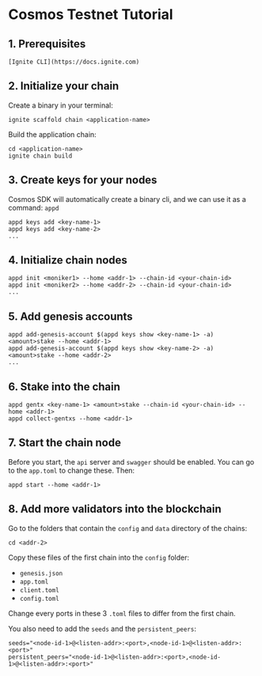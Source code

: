 # Cosmos Testnet Tutorial

## 1. Prerequisites

```
[Ignite CLI](https://docs.ignite.com)
```

## 2. Initialize your chain

Create a binary in your terminal:

```
ignite scaffold chain <application-name>
```

Build the application chain:

```
cd <application-name>
ignite chain build
```

## 3. Create keys for your nodes

Cosmos SDK will automatically create a binary cli, and we can use it as a command: `appd`

```
appd keys add <key-name-1>
appd keys add <key-name-2>
...
```

## 4. Initialize chain nodes

```
appd init <moniker1> --home <addr-1> --chain-id <your-chain-id>
appd init <moniker2> --home <addr-2> --chain-id <your-chain-id>
...
```

## 5. Add genesis accounts

```
appd add-genesis-account $(appd keys show <key-name-1> -a) <amount>stake --home <addr-1>
appd add-genesis-account $(appd keys show <key-name-2> -a) <amount>stake --home <addr-2>
...
```

## 6. Stake into the chain

```
appd gentx <key-name-1> <amount>stake --chain-id <your-chain-id> --home <addr-1>
appd collect-gentxs --home <addr-1>
```

## 7. Start the chain node

Before you start, the `api` server and `swagger` should be enabled. You can go to the `app.toml` to change these. Then:

```
appd start --home <addr-1>
```

## 8. Add more validators into the blockchain

Go to the folders that contain the `config` and `data` directory of the chains:

```
cd <addr-2>
```

Copy these files of the first chain into the `config` folder:

- `genesis.json`
- `app.toml`
- `client.toml`
- `config.toml`

Change every ports in these 3 `.toml` files to differ from the first chain.

You also need to add the `seeds` and the `persistent_peers`:

```
seeds="<node-id-1>@<listen-addr>:<port>,<node-id-1>@<listen-addr>:<port>"
persistent_peers="<node-id-1>@<listen-addr>:<port>,<node-id-1>@<listen-addr>:<port>"

```

